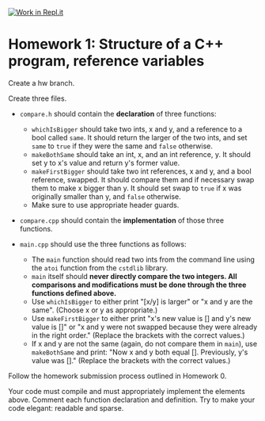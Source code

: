 [![Work in Repl.it](https://classroom.github.com/assets/work-in-replit-14baed9a392b3a25080506f3b7b6d57f295ec2978f6f33ec97e36a161684cbe9.svg)](https://classroom.github.com/online_ide?assignment_repo_id=4134314&assignment_repo_type=AssignmentRepo)
# Homework 1: Structure of a C++ program, reference variables

Create a hw branch.

Create three files. 
* `compare.h` should contain the __declaration__ of three functions:
   - `whichIsBigger` should take two ints, x and y, and a reference to a bool called `same`. It should return the larger of the two ints, and set `same` to `true` if they were the same and  `false` otherwise.
   - `makeBothSame` should take an int, x, and an int reference, y. It should set y to x's value and return y's former value.
   - `makeFirstBigger` should take two int references, x and y, and a bool reference, swapped. It should compare them and if necessary swap them to make x bigger than y. It should set swap to `true` if x was originally smaller than y, and `false` otherwise.
   - Make sure to use appropriate header guards.
   
* `compare.cpp` should contain the __implementation__ of those three functions.

* `main.cpp` should use the three functions as follows:
   - The `main` function should read two ints from the command line using the `atoi` function from the `cstdlib` library.
   - `main` itself should __never directly compare the two integers. All comparisons and modifications must be done through the three functions defined above.__
   - Use `whichIsBigger` to either print "\[x/y\] is larger" or "x and y are the same". (Choose x or y as appropriate.)
   - Use `makeFirstBigger` to either print "x's new value is \[\] and y's new value is \[\]" or "x and y were not swapped because they were already in the right order." (Replace the brackets with the correct values.)
   - If x and y are not the same (again, do not compare them in `main`), use `makeBothSame` and print: "Now x and y both equal \[\]. Previously, y's value was \[\]." (Replace the brackets with the correct values.)
   
Follow the homework submission process outlined in Homework 0.

Your code must compile and must appropriately implement the elements above. Comment each function declaration and definition. Try to make your code elegant: readable and sparse.

